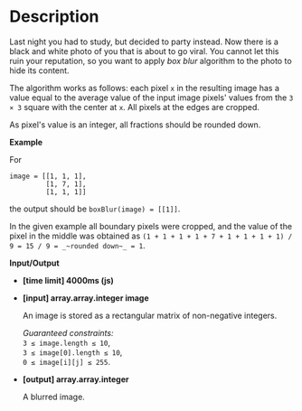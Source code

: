 # Description
Last night you had to study, but decided to party instead. Now there is a black and white photo of you that is about to go viral. You cannot let this ruin your reputation, so you want to apply _box blur_ algorithm to the photo to hide its content.

The algorithm works as follows: each pixel `x` in the resulting image has a value equal to the average value of the input image pixels' values from the `3 × 3` square with the center at `x`. All pixels at the edges are cropped.

As pixel's value is an integer, all fractions should be rounded down.

**Example**

For

    image = [[1, 1, 1], 
             [1, 7, 1], 
             [1, 1, 1]]

the output should be `boxBlur(image) = [[1]]`.

In the given example all boundary pixels were cropped, and the value of the pixel in the middle was obtained as `(1 + 1 + 1 + 1 + 7 + 1 + 1 + 1 + 1) / 9 = 15 / 9 = _~rounded down~_ = 1`.

**Input/Output**

*   **[time limit] 4000ms (js)**

*   **[input] array.array.integer image**

    An image is stored as a rectangular matrix of non-negative integers.

    _Guaranteed constraints:_  
    `3 ≤ image.length ≤ 10`,  
    `3 ≤ image[0].length ≤ 10`,  
    `0 ≤ image[i][j] ≤ 255`.

*   **[output] array.array.integer**

    A blurred image.